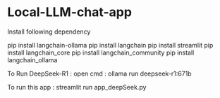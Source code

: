 # Local-LLM-chat-app

Install following dependency

pip install langchain-ollama
pip install langchain
pip install streamlit
pip install langchain_core
pip install langchain_community
pip install langchain_ollama

To Run DeepSeek-R1 : open cmd : ollama run deepseek-r1:671b

To run this app : streamlit run app_deepSeek.py
